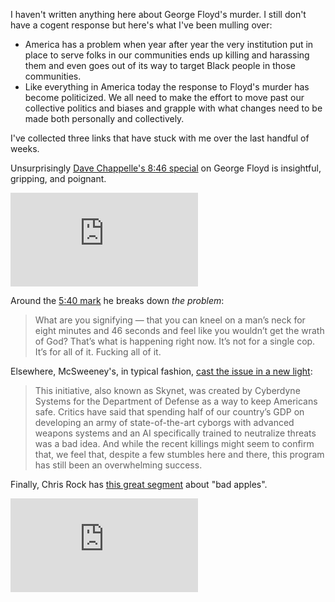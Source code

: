 I haven't written anything here about George Floyd's murder. I still don't have a cogent response but here's what I've been mulling over:

- America has a problem when year after year the very institution put in place to serve folks in our communities ends up killing and harassing them and even goes out of its way to target Black people in those communities.
- Like everything in America today the response to Floyd's murder has become politicized. We all need to make the effort to move past our collective politics and biases and grapple with what changes need to be made both personally and collectively.

I've collected three links that have stuck with me over the last handful of weeks.

Unsurprisingly [Dave Chappelle's 8:46 special](https://www.youtube.com/watch?v=3tR6mKcBbT4) on George Floyd is insightful, gripping, and poignant.

<div class='embed-container'>
  <iframe src='https://www.youtube-nocookie.com/embed/3tR6mKcBbT4' frameborder='0' allowfullscreen></iframe>
</div>

Around the [5:40 mark](https://youtu.be/3tR6mKcBbT4?t=340) he breaks down _the problem_:

> What are you signifying — that you can kneel on a man’s neck for eight minutes and 46 seconds and feel like you wouldn’t get the wrath of God? That’s what is happening right now. It’s not for a single cop. It’s for all of it. Fucking all of it.

Elsewhere, McSweeney's, in typical fashion, [cast the issue in a new light](https://www.mcsweeneys.net/articles/just-because-theyve-turned-against-humanity-doesnt-mean-we-should-defund-the-terminator-program):

> This initiative, also known as Skynet, was created by Cyberdyne Systems for the Department of Defense as a way to keep Americans safe. Critics have said that spending half of our country’s GDP on developing an army of state-of-the-art cyborgs with advanced weapons systems and an AI specifically trained to neutralize threats was a bad idea. And while the recent killings might seem to confirm that, we feel that, despite a few stumbles here and there, this program has still been an overwhelming success.

Finally, Chris Rock has [this great segment](https://www.youtube.com/watch?v=1h5sRgW6sQY) about "bad apples".

<div class='embed-container'>
  <iframe src='https://www.youtube-nocookie.com/embed/1h5sRgW6sQY' frameborder='0' allowfullscreen></iframe>
</div>
